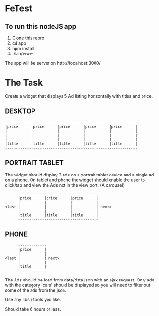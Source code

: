 FeTest
======

To run this nodeJS app
----------------------

1. Clone this repro
2. cd app
3. npm install
4. ./bin/www

The app will be server on http://localhost:3000/

The Task
========

Create a widget that displays 5 Ad listing horizontally with titles and price.

DESKTOP
-------
```
-------------------------------------------------------------
|price      |price      |price      |price      |price      |
|           |           |           |           |           |
|           |           |           |           |           |
|           |           |           |           |           |
|title      |title      |title      |title      |title      |
-------------------------------------------------------------
```

PORTRAIT TABLET
---------------
The widget should display 3 ads on a portrait tablet device and a single ad on a phone.
On tablet and phone the widget should enable the user to click/tap and view the Ads not
in the view port. (A carousel)
```
      -------------------------------------
      |price      |price      |price      |
      |           |           |           |
<last |           |           |           | next>
      |           |           |           |
      |title      |title      |title      |
      -------------------------------------
```
PHONE
-----
```
      -------------
      |price      |
      |           |
<last |           | next>
      |           |
      |title      |
      -------------
```


The Ads should be load from data/data.json with an ajax request. Only ads with the category 'cars' should
be displayed so you will need to filter out some of the ads from the json.

Use any libs / tools you like.

Should take 6 hours or less.

